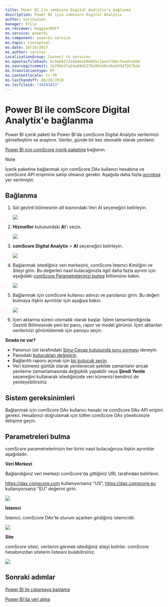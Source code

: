 ```yaml
---
title: Power BI ile comScore Digital Analytix'e bağlanma
description: Power BI için comScore Digital Analytix
author: SarinaJoan
manager: kfile
ms.reviewer: maggiesMSFT
ms.service: powerbi
ms.component: powerbi-service
ms.topic: conceptual
ms.date: 10/16/2017
ms.author: sarinas
LocalizationGroup: Connect to services
ms.openlocfilehash: bc9a8637416bdea50e955c1aea73bbcfeed51bb6
ms.sourcegitcommit: 2a7bbb1fa24a49d2278a90cb0c4be543d7267bda
ms.translationtype: HT
ms.contentlocale: tr-TR
ms.lasthandoff: 06/26/2018
ms.locfileid: "34243013"
---
```

# <a name="connect-to-comscore-digital-analytix-with-power-bi"></a>Power BI ile comScore Digital Analytix'e bağlanma
Power BI içerik paketi ile Power BI'da comScore Digital Analytix verilerinizi görselleştirin ve araştırın. Veriler, günde bir kez otomatik olarak yenilenir.

[Power BI için comScore içerik paketine](https://app.powerbi.com/getdata/services/comscore) bağlanın.

>[!NOTE]
>İçerik paketine bağlanmak için comScore DAx kullanıcı hesabına ve comScore API erişimine sahip olmanız gerekir. Aşağıda daha fazla [ayrıntıya](#Requirements) yer verilmiştir.

## <a name="how-to-connect"></a>Bağlanma
1. Sol gezinti bölmesinin alt kısmındaki Veri Al seçeneğini belirleyin.
   
   ![](media/service-connect-to-connect-to/getdata.png)
2. **Hizmetler** kutusundaki **Al**'ı seçin.
   
   ![](media/service-connect-to-connect-to/services.png)
3. **comScore Digital Analytix** \> **Al** seçeneğini belirleyin.
   
   ![](media/service-connect-to-connect-to/comscore.png)
4. Bağlanmak istediğiniz veri merkezini, comScore İstemci Kimliğini ve Siteyi girin. Bu değerleri nasıl bulacağınızla ilgili daha fazla ayrıntı için aşağıdaki [comScore Parametrelerinizi bulma](#FindingParams) bölümüne bakın.
   
   ![](media/service-connect-to-connect-to/parameters.png)
5. Bağlanmak için comScore kullanıcı adınızı ve parolanızı girin. Bu değeri bulmaya ilişkin ayrıntılar için aşağıya bakın.
   
   ![](media/service-connect-to-connect-to/creds.png)
6. İçeri aktarma süreci otomatik olarak başlar. İşlem tamamlandığında Gezinti Bölmesinde yeni bir pano, rapor ve model görünür. İçeri aktarılan verilerinizi görüntülemek için panoyu seçin.

**Sırada ne var?**

* Panonun üst tarafındaki [Soru-Cevap kutusunda soru sormayı](power-bi-q-and-a.md) deneyin
* Panodaki [kutucukları değiştirin](service-dashboard-edit-tile.md).
* Bağlantılı raporu açmak için [bir kutucuk seçin](service-dashboard-tiles.md).
* Veri kümeniz günlük olarak yenilenecek şekilde zamanlanır ancak yenileme zamanlamasında değişiklik yapabilir veya **Şimdi Yenile** seçeneğini kullanarak istediğinizde veri kümenizi kendiniz de yenileyebilirsiniz

<a name="Requirements"></a>

## <a name="system-requirements"></a>Sistem gereksinimleri
Bağlanmak için comScore DAx kullanıcı hesabı ve comScore DAx API erişimi gerekir. Hesabınızı doğrulamak için lütfen comScore DAx yöneticinizle iletişime geçin.

<a name="FindingParams"></a>

## <a name="finding-parameters"></a>Parametreleri bulma
comScore parametrelerinizin her birini nasıl bulacağınıza ilişkin ayrıntılar aşağıdadır.

**Veri Merkezi**

Bağlandığınız veri merkezi comScore'da gittiğiniz URL tarafından belirlenir.

https://dax.comscore.com kullanıyorsanız “US”, https://dax.comscore.eu kullanıyorsanız “EU” değerini girin.

![](media/service-connect-to-connect-to/comscore_url.png) 

**İstemci**

İstemci, comScore DAx'te oturum açarken girdiğiniz istemcidir.

![](media/service-connect-to-connect-to/comscore_signin.png) 

**Site**

comScore sitesi, verilerini görmek istediğiniz siteyi belirler. comScore hesabınızdan sitelerin listesini bulabilirsiniz.

![](media/service-connect-to-connect-to/comscore_sites.png)

## <a name="next-steps"></a>Sonraki adımlar
[Power BI ile çalışmaya başlama](service-get-started.md)

[Power BI'da veri alma](service-get-data.md)

